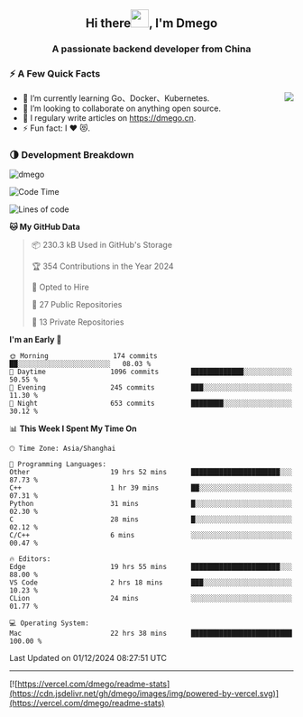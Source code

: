 <h2 align="center">Hi there<img src="https://cdn.jsdelivr.net/gh/dmego/images/img/Hi.gif" height="32" />, I'm Dmego </h2>
<h3 align="center">A passionate backend developer from China</h3>

### ⚡️ A Few Quick Facts

<img align="right" src="https://readme-stats-dmego.vercel.app/api?username=dmego&show_icons=true&icon_color=1573B3&hide_title=true&text_color=718096&bg_color=00000000&hide_border=true"/>

<ul>
    <li> 🌱 I’m currently learning Go、Docker、Kubernetes.</li>
    <li> 👯 I’m looking to collaborate on anything open source.</li>
    <li> 📝 I regulary write articles on <a href="https://dmego.cn">https://dmego.cn</a>.</li>
    <li> ⚡ Fun fact: I ❤️ 😻.</li>
</ul>

### 🌗 Development Breakdown

<img src="https://komarev.com/ghpvc/?username=dmego" alt="dmego" />

<!--START_SECTION:waka-->
![Code Time](http://img.shields.io/badge/Code%20Time-3%2C135%20hrs%2040%20mins-blue)

![Lines of code](https://img.shields.io/badge/From%20Hello%20World%20I%27ve%20Written-677.2%20thousand%20lines%20of%20code-blue)

**🐱 My GitHub Data** 

> 📦 230.3 kB Used in GitHub's Storage 
 > 
> 🏆 354 Contributions in the Year 2024
 > 
> 💼 Opted to Hire
 > 
> 📜 27 Public Repositories 
 > 
> 🔑 13 Private Repositories 
 > 
**I'm an Early 🐤** 

```text
🌞 Morning                174 commits         ██░░░░░░░░░░░░░░░░░░░░░░░   08.03 % 
🌆 Daytime                1096 commits        █████████████░░░░░░░░░░░░   50.55 % 
🌃 Evening                245 commits         ███░░░░░░░░░░░░░░░░░░░░░░   11.30 % 
🌙 Night                  653 commits         ████████░░░░░░░░░░░░░░░░░   30.12 % 
```


📊 **This Week I Spent My Time On** 

```text
🕑︎ Time Zone: Asia/Shanghai

💬 Programming Languages: 
Other                    19 hrs 52 mins      ██████████████████████░░░   87.73 % 
C++                      1 hr 39 mins        ██░░░░░░░░░░░░░░░░░░░░░░░   07.31 % 
Python                   31 mins             █░░░░░░░░░░░░░░░░░░░░░░░░   02.30 % 
C                        28 mins             █░░░░░░░░░░░░░░░░░░░░░░░░   02.12 % 
C/C++                    6 mins              ░░░░░░░░░░░░░░░░░░░░░░░░░   00.47 % 

🔥 Editors: 
Edge                     19 hrs 55 mins      ██████████████████████░░░   88.00 % 
VS Code                  2 hrs 18 mins       ███░░░░░░░░░░░░░░░░░░░░░░   10.23 % 
CLion                    24 mins             ░░░░░░░░░░░░░░░░░░░░░░░░░   01.77 % 

💻 Operating System: 
Mac                      22 hrs 38 mins      █████████████████████████   100.00 % 
```


 Last Updated on 01/12/2024 08:27:51 UTC
<!--END_SECTION:waka-->

---

[![https://vercel.com/dmego/readme-stats](https://cdn.jsdelivr.net/gh/dmego/images/img/powered-by-vercel.svg)](https://vercel.com/dmego/readme-stats)

